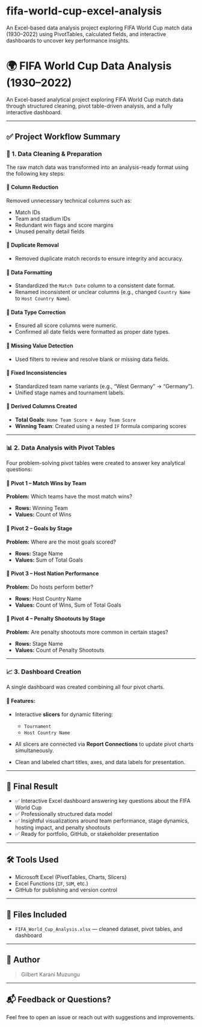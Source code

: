 # fifa-world-cup-excel-analysis
An Excel-based data analysis project exploring FIFA World Cup match data (1930–2022) using PivotTables, calculated fields, and interactive dashboards to uncover key performance insights.
# 🌍 FIFA World Cup Data Analysis (1930–2022)

An Excel-based analytical project exploring FIFA World Cup match data through structured cleaning, pivot table-driven analysis, and a fully interactive dashboard.

---

## ✅ Project Workflow Summary

### 📂 1. Data Cleaning & Preparation

The raw match data was transformed into an analysis-ready format using the following key steps:

#### 🔹 Column Reduction
Removed unnecessary technical columns such as:
- Match IDs
- Team and stadium IDs
- Redundant win flags and score margins
- Unused penalty detail fields

#### 🔹 Duplicate Removal
- Removed duplicate match records to ensure integrity and accuracy.

#### 🔹 Data Formatting
- Standardized the `Match Date` column to a consistent date format.
- Renamed inconsistent or unclear columns (e.g., changed `Country Name` to `Host Country Name`).

#### 🔹 Data Type Correction
- Ensured all score columns were numeric.
- Confirmed all date fields were formatted as proper date types.

#### 🔹 Missing Value Detection
- Used filters to review and resolve blank or missing data fields.

#### 🔹 Fixed Inconsistencies
- Standardized team name variants (e.g., “West Germany” → “Germany”).
- Unified stage names and tournament labels.

#### 🔹 Derived Columns Created
- **Total Goals**: `Home Team Score + Away Team Score`
- **Winning Team**: Created using a nested `IF` formula comparing scores

---

### 📊 2. Data Analysis with Pivot Tables

Four problem-solving pivot tables were created to answer key analytical questions:

#### 🔸 Pivot 1 – Match Wins by Team
**Problem:** Which teams have the most match wins?  
- **Rows:** Winning Team  
- **Values:** Count of Wins

#### 🔸 Pivot 2 – Goals by Stage
**Problem:** Where are the most goals scored?  
- **Rows:** Stage Name  
- **Values:** Sum of Total Goals  

#### 🔸 Pivot 3 – Host Nation Performance
**Problem:** Do hosts perform better?  
- **Rows:** Host Country Name  
- **Values:** Count of Wins, Sum of Total Goals  

#### 🔸 Pivot 4 – Penalty Shootouts by Stage
**Problem:** Are penalty shootouts more common in certain stages?  
- **Rows:** Stage Name  
- **Values:** Count of Penalty Shootouts  

---

### 📈 3. Dashboard Creation

A single dashboard was created combining all four pivot charts.

#### 🧩 Features:
- Interactive **slicers** for dynamic filtering:
  - `Tournament`
  - `Host Country Name`

- All slicers are connected via **Report Connections** to update pivot charts simultaneously.
- Clean and labeled chart titles, axes, and data labels for presentation.

---

## 🧠 Final Result

- ✅ Interactive Excel dashboard answering key questions about the FIFA World Cup
- ✅ Professionally structured data model
- ✅ Insightful visualizations around team performance, stage dynamics, hosting impact, and penalty shootouts
- ✅ Ready for portfolio, GitHub, or stakeholder presentation

---

## 🛠️ Tools Used

- Microsoft Excel (PivotTables, Charts, Slicers)
- Excel Functions (`IF`, `SUM`, etc.)
- GitHub for publishing and version control

---

## 📁 Files Included

- `FIFA_World_Cup_Analysis.xlsx` — cleaned dataset, pivot tables, and dashboard

---

## 👤 Author

> Gilbert Karani Muzungu

---

## 📬 Feedback or Questions?

Feel free to open an issue or reach out with suggestions and improvements.


